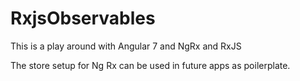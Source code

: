 # RxjsObservables

This is a play around with Angular 7 and NgRx and RxJS

The store setup for Ng Rx can be used in future apps as poilerplate.
